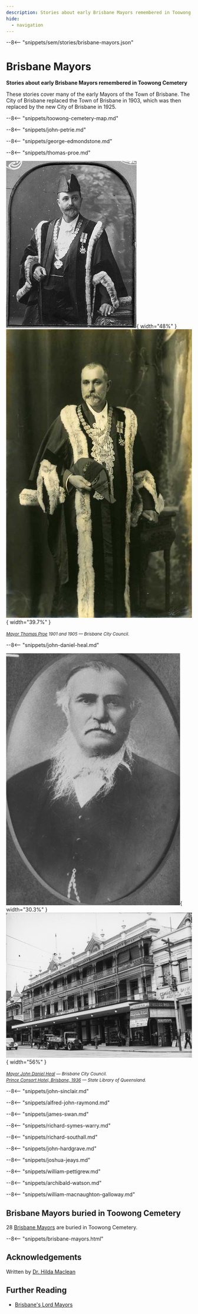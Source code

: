 ```yaml
---
description: Stories about early Brisbane Mayors remembered in Toowong Cemetery.
hide:
  - navigation
---
```


--8<-- "snippets/sem/stories/brisbane-mayors.json"

# Brisbane Mayors  

**Stories about early Brisbane Mayors remembered in Toowong Cemetery**

These stories cover many of the early Mayors of the Town of Brisbane. The City of Brisbane replaced the Town of Brisbane in 1903, which was then replaced by the new City of Brisbane in 1925.

--8<-- "snippets/toowong-cemetery-map.md"


<!--
???+ directions "Directions" 

    - Start behind Canon Garland Place in Emma Miller Avenue. 
    - walking directions
              
    ![John Petrie's headstone](../assets/john-petrie.jpg){ width="100" }

-->

--8<-- "snippets/john-petrie.md"

<!--
??? directions "Directions" 

    - walking directions 
              
    ![George Edmondstone's headstone](../assets/george-edmondstone.jpg){ width="100" }

-->

--8<-- "snippets/george-edmondstone.md"

<!--
??? directions "Directions" 

    - walking directions
              
    ![Thomas Proe's headstone](../assets/thomas-proe.jpg){ width="100" }

-->

--8<-- "snippets/thomas-proe.md"

![Mayor Thomas Proe, 1901](../assets/thomas-proe-1901.jpg){ width="48%" } ![Mayor Thomas Proe, 1905](../assets/thomas-proe-1905.jpg){ width="39.7%" }

*<small>[Mayor Thomas Proe](https://library-brisbane.ent.sirsidynix.net.au/client/en_AU/BrisbaneImages/search/results?qu=Mayor+Thomas+Proe&rm=BRISBANEIMAGES0%7C%7C%7C1%7C%7C%7C0%7C%7C%7Ctrue&te=ASSET&lm=ALL_ASSETS) 1901 and 1905 — Brisbane City Council.</small>*

<!--

??? directions "Directions" 

    - walking directions
              
    ![John Daniel Heal's headstone](../assets/john-daniel-heal.jpg){ width="100" }

-->

--8<-- "snippets/john-daniel-heal.md"

![Mayor John Daniel Heal](../assets/john-daniel-heal.jpg){ width="30.3%" } ![Prince Consort Hotel, Brisbane, 1936](../assets/prince-consort-hotel.jpg){ width="56%" } 

*<small>[Mayor John Daniel Heal](https://library-brisbane.ent.sirsidynix.net.au/client/en_AU/BrisbaneImages/search/results?qu=Mayor+John+Daniel+Heal&rm=BRISBANEIMAGES0%7C%7C%7C1%7C%7C%7C0%7C%7C%7Ctrue&te=ASSET&lm=ALL_ASSETS) — Brisbane City Council.</small>* <br>
*<small>[Prince Consort Hotel, Brisbane, 1936](http://onesearch.slq.qld.gov.au/permalink/f/1upgmng/slq_alma21218131470002061) — State Library of Queensland.</small>*  

<!--

??? directions "Directions" 

    - walking directions
              
    ![John Sinclair's headstone](../assets/john-sinclair.jpg){ width="100" }

-->

--8<-- "snippets/john-sinclair.md"

<!--
??? directions "Directions" 

    - walking directions
              
    ![Alfred John Raymond's headstone](../assets/alfred-john-raymond.jpg){ width="100" }

-->

--8<-- "snippets/alfred-john-raymond.md"

<!--

??? directions "Directions" 

    - walking directions
              
    ![James Swan's headstone](../assets/james-swan-headstone.jpg){ width="100" }

-->

--8<-- "snippets/james-swan.md"

<!--

??? directions "Directions" 

    - walking directions
              
    ![Richard Symes Warry's headstone](../assets/richard-symes-warry-headstone.jpg){ width="100" }

-->

--8<-- "snippets/richard-symes-warry.md"

<!--

??? directions "Directions" 

    - walking directions
              
    ![Richard Southall's headstone](../assets/richard-southall-headstone.jpg){ width="100" }

-->

--8<-- "snippets/richard-southall.md"

<!--
??? directions "Directions" 

    - walking directions
              
    ![John Hardgrave's headstone](../assets/john-hardgrave.jpg){ width="100" }

-->

--8<-- "snippets/john-hardgrave.md"

<!--
??? directions "Directions" 

    - walking directions
              
    ![Joshua Jeays' headstone](../assets/joshua-jeays-headstone.jpg){ width="100" }

-->

--8<-- "snippets/joshua-jeays.md"

<!--
??? directions "Directions" 

    - walking directions
              
    ![William Pettigrew's headstone](../assets/william-pettigrew-headstone.jpg){ width="100" }

-->

--8<-- "snippets/william-pettigrew.md"

<!--
??? directions "Directions" 

    - needs picture
              
    ![Archibald Watson's headstone](../assets/archibald-watson.jpg){ width="100" }
    
-->

--8<-- "snippets/archibald-watson.md"

<!--

??? directions "Directions" 

    At this point you can either: 
    
    - end the walk by continuing down the hill to the starting point.
    - visit William MacNaughton Galloway's grave in Portion 7A. To do this: 
      - Walk along Emma Miller Avenue to Charles Heaphy Drive.
      - Continue down Charles Heaphy Drive to the Shelter Shed.
      - Walk towards O'Doherty Avenue (previously 11^th^ Avenue) and four graves along you'll find Ned Hanlon. 
      - Walk into Portion 7A about 4 sections, and you'll find...

    ![William MacNaughton Galloway's headstone](../assets/william-macnaughton-galloway-headstone.jpg){ width="100" }
    
-->

--8<-- "snippets/william-macnaughton-galloway.md"

<!--

??? directions "Directions" 

    - Retrace your steps back to the starting point

-->

<!-- 
Also

## Leslie Gordon Corrie <small>13‑71‑13/14</small>

Leslie Gordon Corrie (1859–1918) was an architect and the mayor of Brisbane, Queensland from 1902 to 1903.

https://en.wikipedia.org/wiki/Leslie_Corrie

## Edward Joseph Baines	<small>7‑5‑30</small>

https://en.wikipedia.org/wiki/Edward_Joseph_Baines

## Abram Robertson Byram <small>1‑19‑6</small>

https://en.wikipedia.org/wiki/Abram_Robertson_Byram

## Benjamin Harris Babbidge <small>1‑44‑9</small>

https://en.wikipedia.org/wiki/Benjamin_Harris_Babbidge

## George Watson <small>13‑47‑11</small>

https://en.wikipedia.org/wiki/George_Watson_(mayor)

## Robert Fraser <small>11‑52‑9/10</small>

https://en.wikipedia.org/wiki/Robert_Fraser_(politician)


## William Murray Thompson <small>11‑71‑15</small>

https://en.wikipedia.org/wiki/William_Murray_Thompson

## Charles Pakenham Buchanan <small>7‑20‑19</small>

https://en.wikipedia.org/wiki/Charles_Pakenham_Buchanan

## Thomas Wilson <small>8‑61‑33B/4</small>

https://en.wikipedia.org/wiki/Thomas_Wilson_(Queensland_politician)

## Harry Diddams <small>11‑45‑5</small>	

https://en.wikipedia.org/wiki/Harry_Diddams

## Henry (Harry) Doggett <small>11‑16‑3</small>

https://en.wikipedia.org/wiki/Harry_Doggett

## George Down <small>12‑4‑9</small> 

https://en.wikipedia.org/wiki/George_Down

## James Francis Maxwell <small>13‑65‑4</small> 

https://en.wikipedia.org/wiki/James_Francis_Maxwell

## William Alfred Jolly	<small>8‑73‑29</small> 

https://en.wikipedia.org/wiki/William_Jolly

-->

## Brisbane Mayors buried in Toowong Cemetery

28 [Brisbane Mayors](https://en.wikipedia.org/wiki/List_of_mayors_and_lord_mayors_of_Brisbane) are buried in Toowong Cemetery. 

--8<-- "snippets/brisbane-mayors.html"


## Acknowledgements

Written by [Dr. Hilda Maclean](https://www.linkedin.com/in/dr-hilda-maclean-4819a711/)

## Further Reading

- [Brisbane's Lord Mayors](https://www.brisbane.qld.gov.au/about-council/council-information-and-rates/council-history/brisbanes-lord-mayors)


<!--
<div class="noprint" markdown="1">
## Brochure

**[Download this walk](../assets/guides/brisbane-mayors.pdf)** - designed to be printed and folded in half to make an A5 brochure.
</div>
-->
